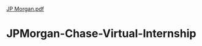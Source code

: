 [JP Morgan.pdf](https://github.com/shubhammittal588/JPMorgan-Chase-Virtual-Internship/files/7068869/JP.Morgan.pdf)
# JPMorgan-Chase-Virtual-Internship
